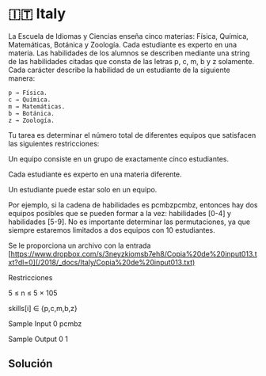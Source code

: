 # 🇮🇹 Italy

La Escuela de Idiomas y Ciencias enseña cinco materias: Física, Química, Matemáticas, Botánica y Zoología. Cada estudiante es experto en una materia. Las habilidades de los alumnos se describen mediante una string de las habilidades citadas que consta de las letras p, c, m, b y z solamente. Cada carácter describe la habilidad de un estudiante de la siguiente manera:

```
p → Física.
c → Química.
m → Matemáticas.
b → Botánica.
z → Zoología.
```

Tu tarea es determinar el número total de diferentes equipos que satisfacen las siguientes restricciones:
 
Un equipo consiste en un grupo de exactamente cinco estudiantes.

Cada estudiante es experto en una materia diferente.

Un estudiante puede estar solo en un equipo.
 
Por ejemplo, si la cadena de habilidades es pcmbzpcmbz, entonces hay dos equipos posibles que se pueden formar a la vez: habilidades [0-4] y habilidades [5-9]. No es importante determinar las permutaciones, ya que siempre estaremos limitados a dos equipos con 10 estudiantes.
 
Se le proporciona un archivo con la entrada [https://www.dropbox.com/s/3neyzkiomsb7eh8/Copia%20de%20input013.txt?dl=0](/2018/_docs/Italy/Copia%20de%20input013.txt)
 
Restricciones 

5 ≤ n ≤ 5 × 105

skills[i] ∈ {p,c,m,b,z}
 
Sample Input 0 pcmbz

Sample Output 0 1

## Solución 